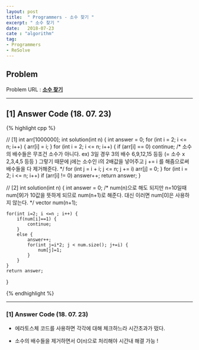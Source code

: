 ```yaml
---
layout: post
title:  " Programmers - 소수 찾기 "
excerpt: " 소수 찾기 "
date:   2018-07-23
cate : "algorithm"
tag:
- Programmers
- ReSolve
---
```


## Problem 
Problem URL : **[소수 찾기](https://programmers.co.kr/learn/courses/30/lessons/12921)**

---

## [1] Answer Code (18. 07. 23)

{% highlight cpp %}


// [1]
int arr[1000000];
int solution(int n) {
    int answer = 0;
    for (int i = 2; i <= n; i++) {
        arr[i] = i;
    }
    for (int i = 2; i <= n; i++)
    {
        if (arr[i] == 0)
            continue;
            /*
            소수의 배수들은 무조건 소수가 아니다.
            ex) 3일 경우
            3의 배수 6,9,12,15 등등
            (= 소수 x 2,3,4,5 등등 )
            그렇기 때문에
            j에는 소수인 i의 2배값을 넣어주고
            j += i 를 해줌으로써 배수들을 다 제거해준다.
            */
        for (int j = i + i; j <= n; j += i)
            arr[j] = 0;
    }
    for (int i = 2; i <= n; i++)
        if (arr[i] != 0)
            answer++;
    return answer;
}

// [2]
int solution(int n) {
    int answer = 0;
    /*
    num(n)으로 해도 되지만
    n=10일때
    num[9]가 10값을 뜻하게 되므로 
    num(n+1)로 해준다.
    대신 이러면 num[0]은 사용하지 않는다.
    */
    vector<int> num(n+1);
    
    for(int i=2; i <=n ; i++) {
        if(num[i]==1) {
            continue;
        }
        else {
            answer++;
            for(int j=i*2; j < num.size(); j+=i) {
                num[j]=1;
            }
        }
    }
    return answer;
}


{% endhighlight %}

---

### [1] Answer Code (18. 07. 23)

* 에라토스체 코드를 사용하면 각각에 대해 체크하느라 시간초과가 떴다.

* 소수의 배수들을 제거하면서 O(n)으로 처리해야 시간내 해결 가능 !
